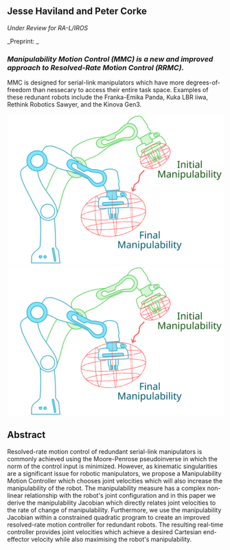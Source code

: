 ## Jesse Haviland and Peter Corke

_Under Review for RA-L/IROS_

_Preprint: _

### _Manipulability Motion Control (MMC) is a new and improved approach to Resolved-Rate Motion Control (RRMC)._

MMC is designed for serial-link manipulators which have more degrees-of-freedom than nessecary to access their entire task space. Examples of these redunant robots include the Franka-Emika Panda, Kuka LBR iiwa, Rethink Robotics Sawyer, and the Kinova Gen3.

![Cover](https://github.com/jhavl/mmc/blob/master/images/cover_lite.svg)
<img src="https://github.com/jhavl/mmc/blob/master/images/cover_lite.svg"/>
<script>
  var img = new Image();
  img.onload = function() {
      ctx.drawImage(img, 0, 0);
  }
  img.src = "https://github.com/jhavl/mmc/blob/master/images/cover_lite.svg";
 </script>

## Abstract
Resolved-rate motion control of redundant serial-link manipulators is commonly achieved using the Moore-Penrose pseudoinverse in which the norm of the control input is minimized. However, as kinematic singularities are a significant issue for robotic manipulators, we propose a Manipulability Motion Controller which chooses joint velocities which will also increase the manipulability of the robot. The manipulability measure has a complex non-linear relationship with the robot's joint configuration and in this paper we derive the manipulability Jacobian which directly relates joint velocities to the rate of change of  manipulability. Furthermore, we use the manipulability Jacobian within a constrained quadratic program to create an improved resolved-rate motion controller for redundant robots. The resulting real-time controller provides joint velocities which achieve a desired Cartesian end-effector velocity while also maximising the robot's manipulability.



